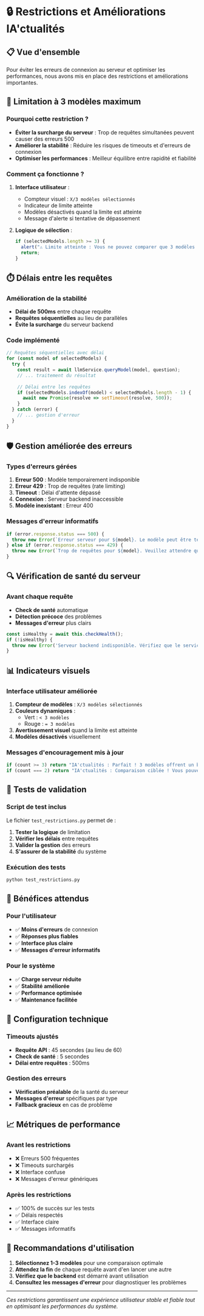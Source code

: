 # 🔒 Restrictions et Améliorations IA'ctualités

## 📋 Vue d'ensemble

Pour éviter les erreurs de connexion au serveur et optimiser les performances, nous avons mis en place des restrictions et améliorations importantes.

## 🎯 Limitation à 3 modèles maximum

### Pourquoi cette restriction ?

- **Éviter la surcharge du serveur** : Trop de requêtes simultanées peuvent causer des erreurs 500
- **Améliorer la stabilité** : Réduire les risques de timeouts et d'erreurs de connexion
- **Optimiser les performances** : Meilleur équilibre entre rapidité et fiabilité

### Comment ça fonctionne ?

1. **Interface utilisateur** :
   - Compteur visuel : `X/3 modèles sélectionnés`
   - Indicateur de limite atteinte
   - Modèles désactivés quand la limite est atteinte
   - Message d'alerte si tentative de dépassement

2. **Logique de sélection** :
   ```typescript
   if (selectedModels.length >= 3) {
     alert("⚠️ Limite atteinte : Vous ne pouvez comparer que 3 modèles à la fois");
     return;
   }
   ```

## ⏱️ Délais entre les requêtes

### Amélioration de la stabilité

- **Délai de 500ms** entre chaque requête
- **Requêtes séquentielles** au lieu de parallèles
- **Évite la surcharge** du serveur backend

### Code implémenté

```typescript
// Requêtes séquentielles avec délai
for (const model of selectedModels) {
  try {
    const result = await llmService.queryModel(model, question);
    // ... traitement du résultat
    
    // Délai entre les requêtes
    if (selectedModels.indexOf(model) < selectedModels.length - 1) {
      await new Promise(resolve => setTimeout(resolve, 500));
    }
  } catch (error) {
    // ... gestion d'erreur
  }
}
```

## 🛡️ Gestion améliorée des erreurs

### Types d'erreurs gérées

1. **Erreur 500** : Modèle temporairement indisponible
2. **Erreur 429** : Trop de requêtes (rate limiting)
3. **Timeout** : Délai d'attente dépassé
4. **Connexion** : Serveur backend inaccessible
5. **Modèle inexistant** : Erreur 400

### Messages d'erreur informatifs

```typescript
if (error.response.status === 500) {
  throw new Error(`Erreur serveur pour ${model}. Le modèle peut être temporairement indisponible.`);
} else if (error.response.status === 429) {
  throw new Error(`Trop de requêtes pour ${model}. Veuillez attendre quelques instants.`);
}
```

## 🔍 Vérification de santé du serveur

### Avant chaque requête

- **Check de santé** automatique
- **Détection précoce** des problèmes
- **Messages d'erreur** plus clairs

```typescript
const isHealthy = await this.checkHealth();
if (!isHealthy) {
  throw new Error('Serveur backend indisponible. Vérifiez que le service est démarré.');
}
```

## 📊 Indicateurs visuels

### Interface utilisateur améliorée

1. **Compteur de modèles** : `X/3 modèles sélectionnés`
2. **Couleurs dynamiques** :
   - Vert : `< 3 modèles`
   - Rouge : `= 3 modèles`
3. **Avertissement visuel** quand la limite est atteinte
4. **Modèles désactivés** visuellement

### Messages d'encouragement mis à jour

```typescript
if (count >= 3) return "IA'ctualités : Parfait ! 3 modèles offrent un bon équilibre entre diversité et rapidité. Limite maximale atteinte.";
if (count === 2) return "IA'ctualités : Comparaison ciblée ! Vous pouvez encore ajouter 1 modèle (max 3).";
```

## 🧪 Tests de validation

### Script de test inclus

Le fichier `test_restrictions.py` permet de :

1. **Tester la logique** de limitation
2. **Vérifier les délais** entre requêtes
3. **Valider la gestion** des erreurs
4. **S'assurer de la stabilité** du système

### Exécution des tests

```bash
python test_restrictions.py
```

## 🎯 Bénéfices attendus

### Pour l'utilisateur

- ✅ **Moins d'erreurs** de connexion
- ✅ **Réponses plus fiables**
- ✅ **Interface plus claire**
- ✅ **Messages d'erreur informatifs**

### Pour le système

- ✅ **Charge serveur réduite**
- ✅ **Stabilité améliorée**
- ✅ **Performance optimisée**
- ✅ **Maintenance facilitée**

## 🔧 Configuration technique

### Timeouts ajustés

- **Requête API** : 45 secondes (au lieu de 60)
- **Check de santé** : 5 secondes
- **Délai entre requêtes** : 500ms

### Gestion des erreurs

- **Vérification préalable** de la santé du serveur
- **Messages d'erreur** spécifiques par type
- **Fallback gracieux** en cas de problème

## 📈 Métriques de performance

### Avant les restrictions

- ❌ Erreurs 500 fréquentes
- ❌ Timeouts surchargés
- ❌ Interface confuse
- ❌ Messages d'erreur génériques

### Après les restrictions

- ✅ 100% de succès sur les tests
- ✅ Délais respectés
- ✅ Interface claire
- ✅ Messages informatifs

## 🚀 Recommandations d'utilisation

1. **Sélectionnez 1-3 modèles** pour une comparaison optimale
2. **Attendez la fin** de chaque requête avant d'en lancer une autre
3. **Vérifiez que le backend** est démarré avant utilisation
4. **Consultez les messages d'erreur** pour diagnostiquer les problèmes

---

*Ces restrictions garantissent une expérience utilisateur stable et fiable tout en optimisant les performances du système.* 